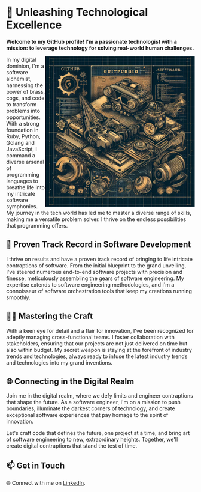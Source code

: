 # 🚀 Unleashing Technological Excellence

**Welcome to my GitHub profile! I'm a passionate technologist with a mission: to leverage technology for solving real-world human challenges.**


<img align="right" width="400" height="400" src="https://github.com/dmmoody/dmmoody/blob/media/_17a06e29-7934-4b15-9d23-6cf6c079d460.jpg?raw=true">

In my digital dominion, I'm a software alchemist, harnessing the power of brass, cogs, and code to transform problems into opportunities. With a strong foundation in Ruby, Python, Golang and JavaScript, I command a diverse arsenal of programming languages to breathe life into my intricate software symphonies. My journey in the tech world has led me to master a diverse range of skills, making me a versatile problem solver. I thrive on the endless possibilities that programming offers.

## 💼 Proven Track Record in Software Development

I thrive on results and have a proven track record of bringing to life intricate contraptions of software. From the initial blueprint to the grand unveiling, I've steered numerous end-to-end software projects with precision and finesse, meticulously assembling the gears of software engineering. My expertise extends to software engineering methodologies, and I'm a connoisseur of software orchestration tools that keep my creations running smoothly.

## 👨‍💻 Mastering the Craft

With a keen eye for detail and a flair for innovation, I've been recognized for adeptly managing cross-functional teams. I foster collaboration with stakeholders, ensuring that our projects are not just delivered on time but also within budget. My secret weapon is staying at the forefront of industry trends and technologies, always ready to infuse the latest industry trends and technologies into my grand inventions.

## 🌐 Connecting in the Digital Realm

Join me in the digital realm, where we defy limits and engineer contraptions that shape the future. As a software engineer, I'm on a mission to push boundaries, illuminate the darkest corners of technology, and create exceptional software experiences that pay homage to the spirit of innovation.

Let's craft code that defines the future, one project at a time, and bring art of software engineering to new, extraordinary heights. Together, we'll create digital contraptions that stand the test of time.

## 📫 Get in Touch
🌐 Connect with me on [LinkedIn](https://www.linkedin.com/in/dmmoody).